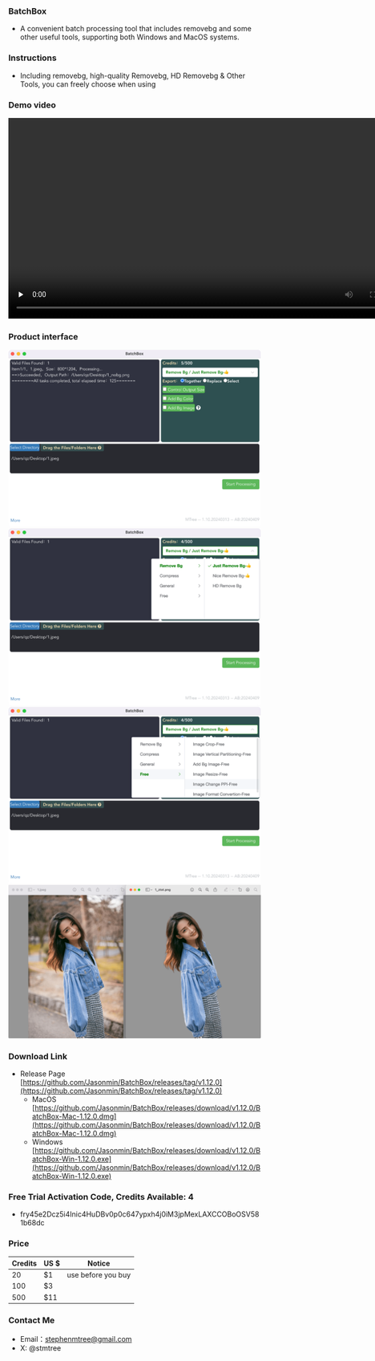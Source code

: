 
### BatchBox
- A convenient batch processing tool that includes removebg and some other useful tools, supporting both Windows and MacOS systems.

### Instructions
- Including removebg, high-quality Removebg, HD Removebg & Other Tools, you can freely choose when using

### Demo video
<!-- mp4 -->
<video id="video" controls="" preload="none" poster="" width="800px">
      <source id="mp4" src="../../assets/play1080.mp4" type="video/mp4">
</video>

### Product interface

<center><img src="../../assets/img/1_tiny.png"></center>

<center><img src="../../assets/img/2_tiny.png"></center>

<center><img src="../../assets/img/4_tiny.png"></center>

<center><img src="../../assets/img/5_tiny.png"></center>

### Download Link
- Release Page
[https://github.com/Jasonmin/BatchBox/releases/tag/v1.12.0](https://github.com/Jasonmin/BatchBox/releases/tag/v1.12.0)
  - MacOS     
[https://github.com/Jasonmin/BatchBox/releases/download/v1.12.0/BatchBox-Mac-1.12.0.dmg](https://github.com/Jasonmin/BatchBox/releases/download/v1.12.0/BatchBox-Mac-1.12.0.dmg)
  - Windows   
[https://github.com/Jasonmin/BatchBox/releases/download/v1.12.0/BatchBox-Win-1.12.0.exe](https://github.com/Jasonmin/BatchBox/releases/download/v1.12.0/BatchBox-Win-1.12.0.exe)

### Free Trial Activation Code, Credits Available: 4
- fry45e2Dcz5i4Inic4HuDBv0p0c647ypxh4j0iM3jpMexLAXCCOBoOSV581b68dc

### Price

| Credits | US $ | Notice             |
| ------- | ---- | ------------------ |
| 20      | $1    | use before you buy |
| 100     | $3    |                    |
| 500     | $11   |                    |


### Contact Me
- Email：stephenmtree@gmail.com
- X: @stmtree
